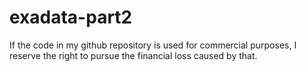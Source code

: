 # exadata-part2

If the code in my github repository is used for commercial purposes, I reserve the right to pursue the financial loss caused by that.
